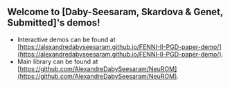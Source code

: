 ## Welcome to [Daby-Seesaram, Skardova & Genet, Submitted]'s demos!


<!-- [![DOI](https://zenodo.org/badge/DOI/10.5281/zenodo.13785982.svg)](https://doi.org/10.5281/zenodo.13785982) -->

* Interactive demos can be found at [https://alexandredabyseesaram.github.io/FENNI-II-PGD-paper-demo/](https://alexandredabyseesaram.github.io/FENNI-II-PGD-paper-demo/).
* Main library can be found at [https://github.com/AlexandreDabySeesaram/NeuROM](https://github.com/AlexandreDabySeesaram/NeuROM).
